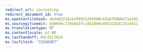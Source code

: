 ```yaml
---
redirect_url: journaling
redirect_document_id: true
ms.openlocfilehash: abdab5218cb29993129d990cb2a67b8bbe71e181
ms.sourcegitcommit: 830694c729ab53fcc8518b0cdd5322b322514431
ms.translationtype: MT
ms.contentlocale: pt-BR
ms.lasthandoff: 04/25/2019
ms.locfileid: "33246987"
---
```

